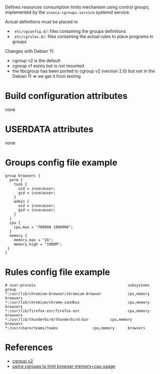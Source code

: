 Defines resources consumption limits mechanism using control groups, implemented by
the `inseca-cgroups.service` systemd service.

Actual definitions must be placed in:

- ` etc/cgconfig.d/`: files containing the groups definitions
- ` etc/cgrules.d/`: files containing the actual rules to place programs in groups

Changes with Debian 11:
- cgroup v2 is the default
- cgroup v1 exists but is not mounted
- the libcgroup has been ported to cgroup v2 (version 2.0) but not in the Debian 11 => we get it from testing

# Build configuration attributes

none

# USERDATA attributes

none

# Groups config file example

~~~
group browsers {
  perm {
    task {
      uid = insecauser;
      gid = insecauser;
    }
    admin {
      uid = insecauser;
      gid = insecauser;
    }
  }
  cpu {
    cpu.max = "700000 1000000";
  }
  memory {
    memory.max = "2G";
    memory.high = "1900M";
 }
}
~~~

# Rules config file example

~~~
# user:process                                          subsystems      group
*:/usr/lib/chromium-browser/chromium-browser            cpu,memory      browsers
*:/usr/lib/chromium/chrome-sandbox                      cpu,memory      browsers
*:/usr/lib/firefox-esr/firefox-esr                      cpu,memory      browsers
*:/usr/lib/thunderbird/thunderbird-bin			cpu,memory      browsers
*:/usr/share/teams/teams				cpu,memory      browsers
~~~

# References
- [cgroup v2](https://www.kernel.org/doc/html/latest/admin-guide/cgroup-v2.html)
- [using cgroups to limit browser memory+cpu usage ](https://gist.github.com/hardfire/7e5d9e7ce218dcf2f510329c16517331)
